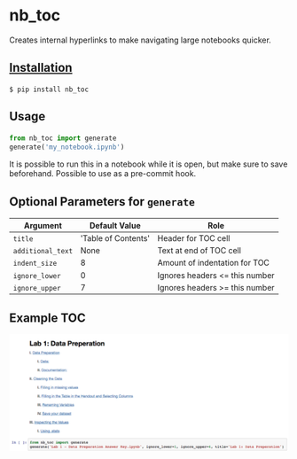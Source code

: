 # nb_toc

Creates internal hyperlinks to make navigating large notebooks quicker.

## [Installation](https://pypi.python.org/pypi?:action=display&name=nb_toc&version=0.1.0)

```
$ pip install nb_toc
```

## Usage

```python
from nb_toc import generate
generate('my_notebook.ipynb')
```

It is possible to run this in a notebook while it is open, but make sure to save beforehand. Possible to use as a pre-commit hook.

## Optional Parameters for `generate`

Argument | Default Value | Role
--- | --- | ---
`title` | 'Table of Contents' | Header for TOC cell
`additional_text` | None | Text at end of TOC cell
`indent_size` | 8 | Amount of indentation for TOC
`ignore_lower` | 0 | Ignores headers <= this number
`ignore_upper` | 7 | Ignores headers >= this number

## Example TOC

![example](images/example.png)
